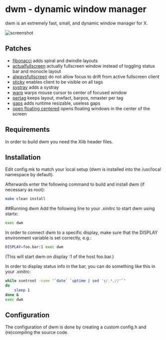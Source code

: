# dwm - dynamic window manager
dwm is an extremely fast, small, and dynamic window manager for X.

![screenshot](https://i.imgur.com/bUPdO5g.png)

## Patches
- [fibonacci](https://dwm.suckless.org/patches/fibonacci/)
    adds spiral and dwindle layouts
- [actualfullscreen](https://dwm.suckless.org/patches/actualfullscreen/)
    actually fullscreen window instead of toggling status bar and monocle layout
- [alwaysfullscreen](https://dwm.suckless.org/patches/alwaysfullscreen/)
    do not allow focus to drift from active fullscreen client
- [sticky](https://dwm.suckless.org/patches/sticky/)
    enables client to be visible on all tags
- [systray](https://dwm.suckless.org/patches/systray/)
    adds a systray
- [warp](https://dwm.suckless.org/patches/warp/)
    warps mouse cursor to center of focused window
- [pertag](https://dwm.suckless.org/patches/pertag/)
    keeps layout, mwfact, barpos, nmaster per tag
- [gaps](https://dwm.suckless.org/patches/ru_gaps/)
    adds runtime resizable, useless gaps
- [open floating centered](https://git.io/JfXYR)
    opens floating windows in the center of the screen

## Requirements
In order to build dwm you need the Xlib header files.


## Installation
Edit config.mk to match your local setup (dwm is installed into
the /usr/local namespace by default).

Afterwards enter the following command to build and install dwm (if
necessary as root):
``` sh
make clean install
```

##Running dwm
Add the following line to your .xinitrc to start dwm using startx:
``` sh
exec dwm
```
In order to connect dwm to a specific display, make sure that
the DISPLAY environment variable is set correctly, e.g.:
``` sh
DISPLAY=foo.bar:1 exec dwm
```
(This will start dwm on display :1 of the host foo.bar.)

In order to display status info in the bar, you can do something
like this in your .xinitrc:
``` sh
while xsetroot -name "`date` `uptime | sed 's/.*,//'`"
do
	sleep 1
done &
exec dwm
```

## Configuration
The configuration of dwm is done by creating a custom config.h
and (re)compiling the source code.
